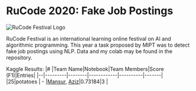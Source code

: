 # RuCode 2020: Fake Job Postings
![RuCode Festival Logo](https://it-edu.com/sites/default/files/rucode.jpg)

RuCode Festival is an international learning online festival on AI and algorithmic programming. This year a task proposed by MIPT was to detect fake job postings using NLP. Data and my colab may be found in the repository.

Kaggle Results:
|# |Team Name|Notebook|Team Members|Score (F1)|Entries|
|--|---------|--------|------------|----------|-------|
|25|potatoes |    -   |[Mansur](https://www.kaggle.com/mononom), [Aziz](https://www.kaggle.com/zzyzzz)|0.73184|3      |
